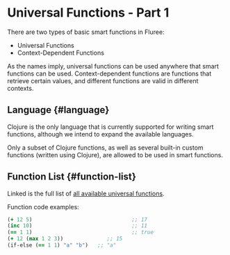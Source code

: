 # Universal Functions - Part 1

There are two types of basic smart functions in Fluree:

- Universal Functions
- Context-Dependent Functions

As the names imply, universal functions can be used anywhere that smart functions can be used. Context-dependent functions are functions that retrieve certain values, and different functions are valid in different contexts.

## Language {#language}

Clojure is the only language that is currently supported for writing smart functions, although we intend to expand the available languages.

Only a subset of Clojure functions, as well as several built-in custom functions (written using Clojure), are allowed to be used in smart functions.

## Function List {#function-list}

Linked is the full list of [all available universal functions](/overview/schema/smartfunctions.md#universal-functions).

Function code examples:

```clj
(+ 12 5)                                ;; 17
(inc 10)                                ;; 11
(== 1 1)                                ;; true
(+ 12 (max 1 2 3))              ;; 15
(if-else (== 1 1) "a" "b")   ;; "a"
```
